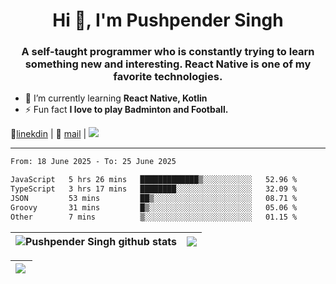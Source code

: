 <h1 align="center">Hi 👋, I'm Pushpender Singh</h1>
<h3 align="center">A self-taught programmer who is constantly trying to learn something new and interesting. React Native is one of my favorite technologies.</h3>

- 🌱 I’m currently learning **React Native, Kotlin**
- ⚡ Fun fact **I love to play Badminton and Football.**

👔[linekdin](https://www.linkedin.com/in/pushpender-singh-240061202/) | 📧 [mail](mailto:pushpendersingh694@gmail.com) | 
<a href="https://github.com/pushpender-singh-ap/pushpender-singh-ap">
    <img src="https://komarev.com/ghpvc/?username=pushpender-singh-ap&style=for-the-badge">
</a>


---

<!--START_SECTION:waka-->

```txt
From: 18 June 2025 - To: 25 June 2025

JavaScript   5 hrs 26 mins   █████████████▒░░░░░░░░░░░   52.96 %
TypeScript   3 hrs 17 mins   ████████░░░░░░░░░░░░░░░░░   32.09 %
JSON         53 mins         ██▒░░░░░░░░░░░░░░░░░░░░░░   08.71 %
Groovy       31 mins         █▒░░░░░░░░░░░░░░░░░░░░░░░   05.06 %
Other        7 mins          ▒░░░░░░░░░░░░░░░░░░░░░░░░   01.15 %
```

<!--END_SECTION:waka-->


| <a><img align="center" src="https://github-readme-stats-iota-ecru-15.vercel.app/api?username=pushpender-singh-ap&show_icons=true&include_all_commits=true&theme=buefy&hide_border=true" alt="Pushpender Singh github stats" /></a> | <a><img align="center" src="https://github-readme-stats-iota-ecru-15.vercel.app/api/top-langs/?username=pushpender-singh-ap&layout=compact&theme=buefy&hide_border=true" /></a> |
| ------------- | ------------- |

| <a> <img align="left" src="https://github-readme-streak-stats.herokuapp.com/?user=pushpender-singh-ap" /></br> </a> |
| ------------- |
